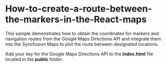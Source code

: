 # How-to-create-a-route-between-the-markers-in-the-React-maps

This sample demonstrates how to obtain the coordinates for markers and navigation routes from the Google Maps Directions API and integrate them into the Syncfusion Maps to plot the route between designated locations.

Add your key for the Google Maps Directions API to the **index.html** file located in the **public** folder.

